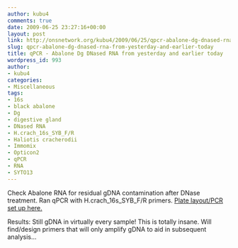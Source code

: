 ```yaml
---
author: kubu4
comments: true
date: 2009-06-25 23:27:16+00:00
layout: post
link: http://onsnetwork.org/kubu4/2009/06/25/qpcr-abalone-dg-dnased-rna-from-yesterday-and-earlier-today/
slug: qpcr-abalone-dg-dnased-rna-from-yesterday-and-earlier-today
title: qPCR - Abalone Dg DNased RNA from yesterday and earlier today
wordpress_id: 993
author:
- kubu4
categories:
- Miscellaneous
tags:
- 16s
- black abalone
- Dg
- digestive gland
- DNased RNA
- H.crach_16s_SYB_F/R
- Haliotis cracherodii
- Immomix
- Opticon2
- qPCR
- RNA
- SYTO13
---
```


Check Abalone RNA for residual gDNA contamination after DNase treatment. Ran qPCR with H.crach_16s_SYB_F/R primers. [Plate layout/PCR set up here.](http://eagle.fish.washington.edu/Arabidopsis/Notebook%20Workup%20Files/20090625-01.jpg)

Results: Still gDNA in virtually every sample! This is totally insane. Will find/design primers that will only amplify gDNA to aid in subsequent analysis...
